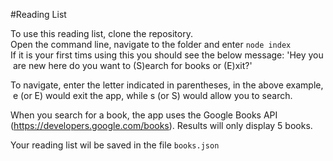 #Reading List

To use this reading list, clone the repository.
Open the command line, navigate to the folder and enter `node index`
If it is your first tims using this you should see the below message: 'Hey you are new here do you want to (S)earch for books or (E)xit?'

To navigate, enter the letter indicated in parentheses, in the above example, e (or E) would exit the app, while s (or S) would allow you to search.

When you search for a book, the app uses the Google Books API (https://developers.google.com/books). Results will only display 5 books.

Your reading list wil be saved in the file `books.json`
